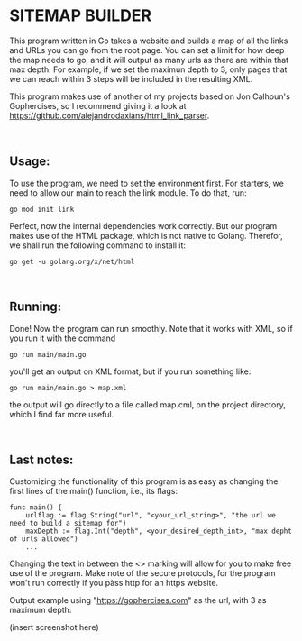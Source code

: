 # SITEMAP BUILDER

This program written in Go takes a website and builds a map of all the links and URLs you can go from the root page. You can set a limit for how deep the map needs to go, and it will output as many urls as there are within that max depth. For example, if we set the maximun depth to 3, only pages that we can reach within 3 steps will be included in the resulting XML.

This program makes use of another of my projects based on Jon Calhoun's Gophercises, so I recommend giving it a look at https://github.com/alejandrodaxians/html_link_parser.

<br>

## Usage:

To use the program, we need to set the environment first. For starters, we need to allow our main to reach the link module. To do that, run:

```
go mod init link
```

Perfect, now the internal dependencies work correctly. But our program makes use of the HTML package, which is not native to Golang. Therefor, we shall run the following command to install it:

```
go get -u golang.org/x/net/html
```
<br>

## Running:

Done! Now the program can run smoothly. Note that it works with XML, so if you run it with the command 

```
go run main/main.go
```
you'll get an output on XML format, but if you run something like:

```
go run main/main.go > map.xml
```
the output will go directly to a file called map.cml, on the project directory, which I find far more useful.

<br>

## Last notes:

Customizing the functionality of this program is as easy as changing the first lines of the main() function, i.e., its flags:

```golang
func main() {
	urlflag := flag.String("url", "<your_url_string>", "the url we need to build a sitemap for")
	maxDepth := flag.Int("depth", <your_desired_depth_int>, "max depht of urls allowed")
    ...
```

Changing the text in between the <> marking will allow for you to make free use of the program. Make note of the secure protocols, for the program won't run correctly if you pàss http for an https website.

Output example using "https://gophercises.com" as the url, with 3 as maximum depth:

(insert screenshot here)
